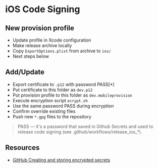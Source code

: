 # iOS Code Signing

## New provision profile

- Update profile in Xcode configuration
- Make release archive locally
- Copy `ExportOptions.plist` from archive to `ios/`
- Next steps below

## Add/Update

- Export certificate to `.p12` with password PASS[*]
- Put certificate to this folder as `dev.p12`
- Put provision profile to this folder as `dev.mobileprovision`
- Execute encryption script `ecrypt.sh`
- Use the same password PASS during encryption
- Confirm override existing files
- Push new `*.gpg` files to the repository

> PASS — it's a password that saved in Github Secrets and used to release code signing (see .github/workflows/release_ios_*).

## Resources

- [GitHub Creating and storing encrypted secrets](https://docs.github.com/en/actions/configuring-and-managing-workflows/creating-and-storing-encrypted-secrets)
